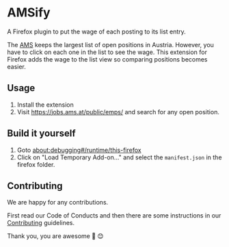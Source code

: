 # AMSify
A Firefox plugin to put the wage of each posting to its list entry.

<!-- FIXME: Add screenshots comparing with and without the plugin -->

The [AMS](https://www.ams.at/) keeps the largest list of open positions in 
Austria. However, you have to click on each one in the list to see the wage.
This extension for Firefox adds the wage to the list view so comparing positions
becomes easier.

<!-- FIXME: Add a try it now button/link -->

## Usage 
1) Install the extension
2) Visit https://jobs.ams.at/public/emps/ and search for any open position.

## Build it yourself
1) Goto [about:debugging#/runtime/this-firefox](about:debugging#/runtime/this-firefox)
2) Click on "Load Temporary Add-on..." and select the `manifest.json` in the firefox folder.

## Contributing
We are happy for any contributions.

First read our Code of Conducts and then there are some instructions in our
[Contributing](blob/main/CONTRIBUTING.md) guidelines.

Thank you, you are awesome :tada: :blush: